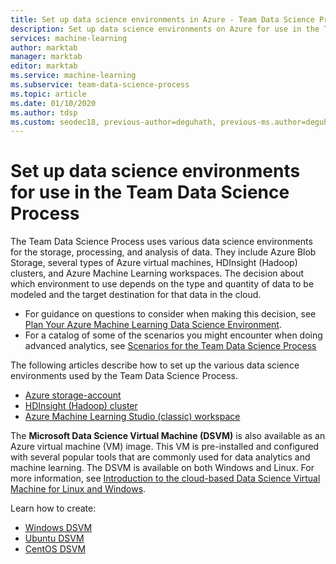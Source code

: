 ```yaml
---
title: Set up data science environments in Azure - Team Data Science Process
description: Set up data science environments on Azure for use in the Team Data Science Process.
services: machine-learning
author: marktab
manager: marktab
editor: marktab
ms.service: machine-learning
ms.subservice: team-data-science-process
ms.topic: article
ms.date: 01/10/2020
ms.author: tdsp
ms.custom: seodec18, previous-author=deguhath, previous-ms.author=deguhath
---
```

# Set up data science environments for use in the Team Data Science Process
The Team Data Science Process uses various data science environments for the storage, processing, and analysis of data. They include Azure Blob Storage, several types of Azure virtual machines, HDInsight (Hadoop) clusters, and Azure Machine Learning workspaces. The decision about which environment to use depends on the type and quantity of data to be modeled and the target destination for that data in the cloud. 

* For guidance on questions to consider when making this decision, see [Plan Your Azure Machine Learning Data Science Environment](plan-your-environment.md). 
* For a catalog of some of the scenarios you might encounter when doing advanced analytics, see [Scenarios for the Team Data Science Process](plan-sample-scenarios.md)

The following articles describe how to set up the various data science environments used by the Team Data Science Process.

* [Azure storage-account](/azure/storage/common/storage-account-create)
* [HDInsight (Hadoop) cluster](/azure/hdinsight/spark/apache-spark-jupyter-spark-sql)
* [Azure Machine Learning Studio (classic) workspace](/azure/machine-learning/classic/create-workspace)

The **Microsoft Data Science Virtual Machine (DSVM)** is also available as an Azure virtual machine (VM) image. This VM is pre-installed and configured with several popular tools that are commonly used for data analytics and machine learning. The DSVM is available on both Windows and Linux. For more information, see [Introduction to the cloud-based Data Science Virtual Machine for Linux and Windows](/azure/machine-learning/data-science-virtual-machine/overview).

Learn how to create:

- [Windows DSVM](/azure/machine-learning/data-science-virtual-machine/provision-vm)
- [Ubuntu DSVM](/azure/machine-learning/data-science-virtual-machine/dsvm-ubuntu-intro)
- [CentOS DSVM](/azure/machine-learning/data-science-virtual-machine/release-notes)